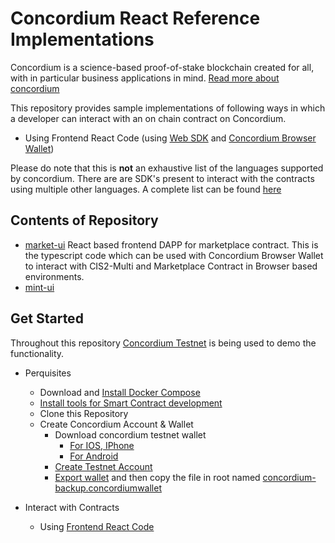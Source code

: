 # Concordium React Reference Implementations

Concordium is a science-based proof-of-stake blockchain created for all, with in particular business applications in mind. [Read more about concordium](https://www.concordium.com/about)

This repository provides sample implementations of following ways in which a developer can interact with an on chain contract on Concordium.

- Using Frontend React Code (using [Web SDK](https://github.com/Concordium/concordium-node-sdk-js/tree/main/packages/web) and [Concordium Browser Wallet](https://chrome.google.com/webstore/detail/concordium-wallet/mnnkpffndmickbiakofclnpoiajlegmg?hl=en-US))

Please do note that this is **not** an exhaustive list of the languages supported by concordium. There are are SDK's present to interact with the contracts using multiple other languages. A complete list can be found [here](https://developer.concordium.software/en/mainnet/net/guides/sdks-apis.html)

## Contents of Repository

- [market-ui](./market-ui/README.md)
  React based frontend DAPP for marketplace contract. This is the typescript code which can be used with Concordium Browser Wallet to interact with CIS2-Multi and Marketplace Contract in Browser based environments.
- [mint-ui](./mint-ui/README.md)

## Get Started

Throughout this repository [Concordium Testnet](https://testnet.ccdscan.io/) is being used to demo the functionality.

- Perquisites

  - Download and [Install Docker Compose](https://docs.docker.com/compose/install/)
  - [Install tools for Smart Contract development](https://developer.concordium.software/en/mainnet/smart-contracts/guides/setup-tools.html#setup-tools)
  - Clone this Repository
  - Create Concordium Account & Wallet
    - Download concordium testnet wallet
      - [For IOS, IPhone](https://developer.concordium.software/en/mainnet/net/installation/downloads-testnet.html#ios)
      - [For Android](https://developer.concordium.software/en/mainnet/net/installation/downloads-testnet.html#android)
    - [Create Testnet Account](https://developer.concordium.software/en/mainnet/net/guides/create-account.html)
    - [Export wallet](https://developer.concordium.software/en/mainnet/net/guides/export-import.html#export-import) and then copy the file in root named [concordium-backup.concordiumwallet](./concordium-backup.concordiumwallet)

- Interact with Contracts
  - Using [Frontend React Code](./market-ui/README.md)
